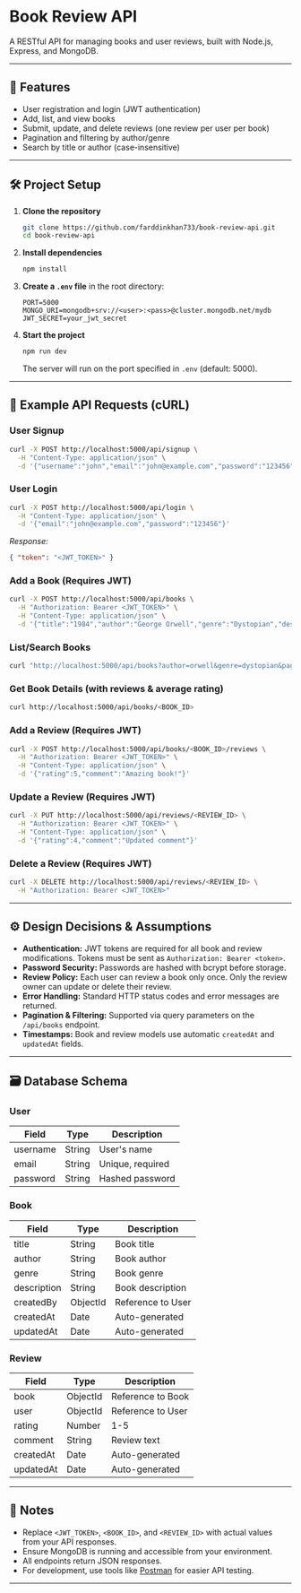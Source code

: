# Book Review API

A RESTful API for managing books and user reviews, built with Node.js, Express, and MongoDB.

---

## 🚀 Features

- User registration and login (JWT authentication)
- Add, list, and view books
- Submit, update, and delete reviews (one review per user per book)
- Pagination and filtering by author/genre
- Search by title or author (case-insensitive)

---

## 🛠️ Project Setup

1. **Clone the repository**
   ```bash
   git clone https://github.com/farddinkhan733/book-review-api.git
   cd book-review-api
   ```

2. **Install dependencies**
   ```bash
   npm install
   ```

3. **Create a `.env` file** in the root directory:
   ```env
   PORT=5000
   MONGO_URI=mongodb+srv://<user>:<pass>@cluster.mongodb.net/mydb
   JWT_SECRET=your_jwt_secret
   ```

4. **Start the project**
   ```bash
   npm run dev
   ```
   The server will run on the port specified in `.env` (default: 5000).

---

## 🧪 Example API Requests (cURL)

### User Signup
```bash
curl -X POST http://localhost:5000/api/signup \
  -H "Content-Type: application/json" \
  -d '{"username":"john","email":"john@example.com","password":"123456"}'
```

### User Login
```bash
curl -X POST http://localhost:5000/api/login \
  -H "Content-Type: application/json" \
  -d '{"email":"john@example.com","password":"123456"}'
```
_Response:_
```json
{ "token": "<JWT_TOKEN>" }
```

### Add a Book (Requires JWT)
```bash
curl -X POST http://localhost:5000/api/books \
  -H "Authorization: Bearer <JWT_TOKEN>" \
  -H "Content-Type: application/json" \
  -d '{"title":"1984","author":"George Orwell","genre":"Dystopian","description":"Classic novel"}'
```

### List/Search Books
```bash
curl "http://localhost:5000/api/books?author=orwell&genre=dystopian&page=1&limit=10"
```

### Get Book Details (with reviews & average rating)
```bash
curl http://localhost:5000/api/books/<BOOK_ID>
```

### Add a Review (Requires JWT)
```bash
curl -X POST http://localhost:5000/api/books/<BOOK_ID>/reviews \
  -H "Authorization: Bearer <JWT_TOKEN>" \
  -H "Content-Type: application/json" \
  -d '{"rating":5,"comment":"Amazing book!"}'
```

### Update a Review (Requires JWT)
```bash
curl -X PUT http://localhost:5000/api/reviews/<REVIEW_ID> \
  -H "Authorization: Bearer <JWT_TOKEN>" \
  -H "Content-Type: application/json" \
  -d '{"rating":4,"comment":"Updated comment"}'
```

### Delete a Review (Requires JWT)
```bash
curl -X DELETE http://localhost:5000/api/reviews/<REVIEW_ID> \
  -H "Authorization: Bearer <JWT_TOKEN>"
```

---

## ⚙️ Design Decisions & Assumptions

- **Authentication:** JWT tokens are required for all book and review modifications. Tokens must be sent as `Authorization: Bearer <token>`.
- **Password Security:** Passwords are hashed with bcrypt before storage.
- **Review Policy:** Each user can review a book only once. Only the review owner can update or delete their review.
- **Error Handling:** Standard HTTP status codes and error messages are returned.
- **Pagination & Filtering:** Supported via query parameters on the `/api/books` endpoint.
- **Timestamps:** Book and review models use automatic `createdAt` and `updatedAt` fields.

---

## 🗃️ Database Schema

### User
| Field    | Type    | Description         |
|----------|---------|---------------------|
| username | String  | User's name         |
| email    | String  | Unique, required    |
| password | String  | Hashed password     |

### Book
| Field      | Type      | Description                |
|------------|-----------|----------------------------|
| title      | String    | Book title                 |
| author     | String    | Book author                |
| genre      | String    | Book genre                 |
| description| String    | Book description           |
| createdBy  | ObjectId  | Reference to User          |
| createdAt  | Date      | Auto-generated             |
| updatedAt  | Date      | Auto-generated             |

### Review
| Field     | Type      | Description                |
|-----------|-----------|----------------------------|
| book      | ObjectId  | Reference to Book          |
| user      | ObjectId  | Reference to User          |
| rating    | Number    | 1-5                        |
| comment   | String    | Review text                |
| createdAt | Date      | Auto-generated             |
| updatedAt | Date      | Auto-generated             |

---

## 📌 Notes

- Replace `<JWT_TOKEN>`, `<BOOK_ID>`, and `<REVIEW_ID>` with actual values from your API responses.
- Ensure MongoDB is running and accessible from your environment.
- All endpoints return JSON responses.
- For development, use tools like [Postman](https://www.postman.com/) for easier API testing.

---